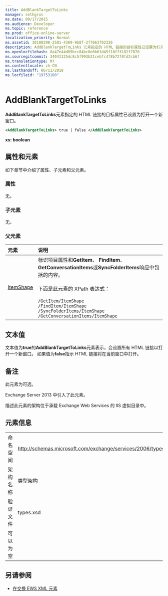 ```yaml
---
title: AddBlankTargetToLinks
manager: sethgros
ms.date: 09/17/2015
ms.audience: Developer
ms.topic: reference
ms.prod: office-online-server
localization_priority: Normal
ms.assetid: 30180298-2501-4369-9b8f-2f7663f02336
description: AddBlankTargetToLinks 元素指定的 HTML 链接的目标属性已设置为打开一个新窗口。
ms.openlocfilehash: 8a47e44d89bcc84bc0e8b61d45f18ff3182f7870
ms.sourcegitcommit: 34041125dc8c5f993b21cebfc4f8b72f0fd2cb6f
ms.translationtype: MT
ms.contentlocale: zh-CN
ms.lasthandoff: 06/11/2018
ms.locfileid: "19753100"
---
```

# <a name="addblanktargettolinks"></a>AddBlankTargetToLinks

**AddBlankTargetToLinks**元素指定的 HTML 链接的目标属性已设置为打开一个新窗口。 
  
```XML
<AddBlankTargetToLinks> true | false </AddBlankTargetToLinks>
```

**xs: boolean**

## <a name="attributes-and-elements"></a>属性和元素

如下章节中介绍了属性、子元素和父元素。
  
### <a name="attributes"></a>属性

无。
  
### <a name="child-elements"></a>子元素

无。
  
### <a name="parent-elements"></a>父元素

|**元素**|**说明**|
|:-----|:-----|
|[ItemShape](itemshape.md) <br/> | 标识项目属性和**GetItem**、 **FindItem**、 **GetConversationItems**或**SyncFolderItems**响应中包括的内容。<br/><br/>  下面是此元素的 XPath 表达式：<br/><br/>  `/GetItem/ItemShape` <br/>  `/FindItem/ItemShape` <br/>  `/SyncFolderItems/ItemShape` <br/>  `/GetConversationItems/ItemShape` <br/> |
   
## <a name="text-value"></a>文本值

文本值为**true**的**AddBlankTargetToLinks**元素表示，会设置所有 HTML 链接以打开一个新窗口。 如果值为**false**指示 HTML 链接将在当前窗口中打开。 
  
## <a name="remarks"></a>备注

此元素为可选。
  
Exchange Server 2013 中引入了此元素。
  
描述此元素的架构位于承载 Exchange Web Services 的 IIS 虚拟目录中。
  
## <a name="element-information"></a>元素信息

|||
|:-----|:-----|
|命名空间  <br/> |http://schemas.microsoft.com/exchange/services/2006/types  <br/> |
|架构名称  <br/> |类型架构  <br/> |
|验证文件  <br/> |types.xsd  <br/> |
|可以为空  <br/> ||
   
## <a name="see-also"></a>另请参阅

- [在交换 EWS XML 元素](ews-xml-elements-in-exchange.md)

